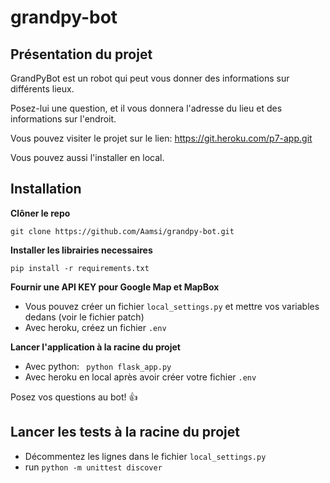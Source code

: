 # grandpy-bot

## Présentation du projet

GrandPyBot est un robot qui peut vous donner des informations sur différents lieux.

Posez-lui une question, et il vous donnera l'adresse du lieu et des informations sur l'endroit.

Vous pouvez visiter le projet sur le lien: https://git.heroku.com/p7-app.git

Vous pouvez aussi l'installer en local.

## Installation

**Clôner le repo**

```git clone https://github.com/Aamsi/grandpy-bot.git```

**Installer les librairies necessaires**

```pip install -r requirements.txt```

**Fournir une API KEY pour Google Map et MapBox**
- Vous pouvez créer un fichier ```local_settings.py``` et mettre vos variables dedans (voir le fichier patch)
- Avec heroku, créez un fichier ```.env```

**Lancer l'application à la racine du projet**
- Avec python: ``` python flask_app.py```
- Avec heroku en local après avoir créer votre fichier ```.env```

Posez vos questions au bot! :+1:

## Lancer les tests à la racine du projet

- Décommentez les lignes dans le fichier ```local_settings.py```
- run ```python -m unittest discover```
